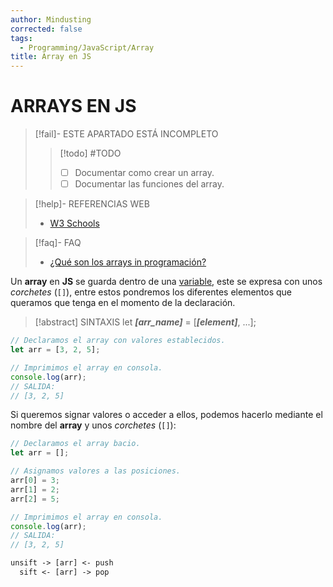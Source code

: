 ```yaml
---
author: Mindusting
corrected: false
tags:
  - Programming/JavaScript/Array
title: Array en JS
---
```


# ARRAYS EN JS

> [!fail]- ESTE APARTADO ESTÁ INCOMPLETO
> > [!todo] #TODO
> > - [ ] Documentar como crear un array.
> > - [ ] Documentar las funciones del array.

> [!help]- REFERENCIAS WEB
> - [W3 Schools](https://www.w3schools.com/js/js_arrays.asp)

> [!faq]- FAQ
> - [¿Qué son los arrays in programación?](../pc/pc_array.md)

Un **array** en **JS** se guarda dentro de una [variable](js_variables.md), este se expresa con unos *corchetes* (`[]`), entre estos pondremos los diferentes elementos que queramos que tenga en el momento de la declaración.

> [!abstract] SINTAXIS
> let ***\[arr_name]*** = \[***\[element]***, ...];

```js
// Declaramos el array con valores establecidos.
let arr = [3, 2, 5];

// Imprimimos el array en consola.
console.log(arr);
// SALIDA:
// [3, 2, 5]
```

Si queremos signar valores o acceder a ellos, podemos hacerlo mediante el nombre del **array** y unos *corchetes* (`[]`):

```js
// Declaramos el array bacio.
let arr = [];

// Asignamos valores a las posiciones.
arr[0] = 3;
arr[1] = 2;
arr[2] = 5;

// Imprimimos el array en consola.
console.log(arr);
// SALIDA:
// [3, 2, 5]
```

```txt
unsift -> [arr] <- push
  sift <- [arr] -> pop
```
